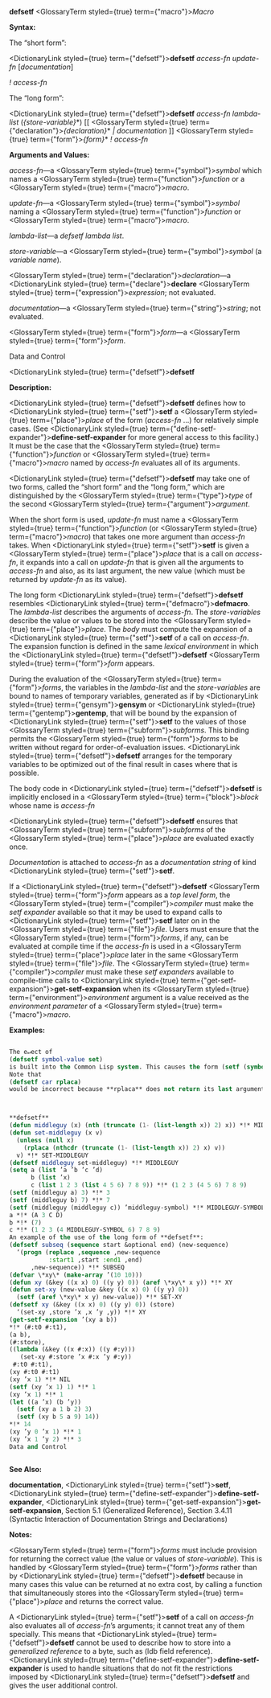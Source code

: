 **defsetf** <GlossaryTerm styled={true} term={"macro"}><i>Macro</i></GlossaryTerm> 



**Syntax:** 



The “short form”: 



<DictionaryLink styled={true} term={"defsetf"}><b>defsetf</b></DictionaryLink> *access-fn update-fn* [*documentation*] 



*! access-fn* 



The “long form”: 



<DictionaryLink styled={true} term={"defsetf"}><b>defsetf</b></DictionaryLink> *access-fn lambda-list* (*\{store-variable\}*\*) [[ <GlossaryTerm styled={true} term={"declaration"}><i>\{declaration\}</i></GlossaryTerm>\* *| documentation* ]] <GlossaryTerm styled={true} term={"form"}><i>\{form\}</i></GlossaryTerm>\* *! access-fn* 



**Arguments and Values:** 



*access-fn*—a <GlossaryTerm styled={true} term={"symbol"}><i>symbol</i></GlossaryTerm> which names a <GlossaryTerm styled={true} term={"function"}><i>function</i></GlossaryTerm> or a <GlossaryTerm styled={true} term={"macro"}><i>macro</i></GlossaryTerm>. 



*update-fn*—a <GlossaryTerm styled={true} term={"symbol"}><i>symbol</i></GlossaryTerm> naming a <GlossaryTerm styled={true} term={"function"}><i>function</i></GlossaryTerm> or <GlossaryTerm styled={true} term={"macro"}><i>macro</i></GlossaryTerm>. 



*lambda-list*—a *defsetf lambda list*. 



*store-variable*—a <GlossaryTerm styled={true} term={"symbol"}><i>symbol</i></GlossaryTerm> (a *variable name*). 



<GlossaryTerm styled={true} term={"declaration"}><i>declaration</i></GlossaryTerm>—a <DictionaryLink styled={true} term={"declare"}><b>declare</b></DictionaryLink> <GlossaryTerm styled={true} term={"expression"}><i>expression</i></GlossaryTerm>; not evaluated. 



*documentation*—a <GlossaryTerm styled={true} term={"string"}><i>string</i></GlossaryTerm>; not evaluated. 



<GlossaryTerm styled={true} term={"form"}><i>form</i></GlossaryTerm>—a <GlossaryTerm styled={true} term={"form"}><i>form</i></GlossaryTerm>. 



Data and Control 



 



 



<DictionaryLink styled={true} term={"defsetf"}><b>defsetf</b></DictionaryLink> 



**Description:** 



<DictionaryLink styled={true} term={"defsetf"}><b>defsetf</b></DictionaryLink> defines how to <DictionaryLink styled={true} term={"setf"}><b>setf</b></DictionaryLink> a <GlossaryTerm styled={true} term={"place"}><i>place</i></GlossaryTerm> of the form (*access-fn* ...) for relatively simple cases. (See <DictionaryLink styled={true} term={"define-setf-expander"}><b>define-setf-expander</b></DictionaryLink> for more general access to this facility.) It must be the case that the <GlossaryTerm styled={true} term={"function"}><i>function</i></GlossaryTerm> or <GlossaryTerm styled={true} term={"macro"}><i>macro</i></GlossaryTerm> named by *access-fn* evaluates all of its arguments. 



<DictionaryLink styled={true} term={"defsetf"}><b>defsetf</b></DictionaryLink> may take one of two forms, called the “short form” and the “long form,” which are distinguished by the <GlossaryTerm styled={true} term={"type"}><i>type</i></GlossaryTerm> of the second <GlossaryTerm styled={true} term={"argument"}><i>argument</i></GlossaryTerm>. 



When the short form is used, *update-fn* must name a <GlossaryTerm styled={true} term={"function"}><i>function</i></GlossaryTerm> (or <GlossaryTerm styled={true} term={"macro"}><i>macro</i></GlossaryTerm>) that takes one more argument than *access-fn* takes. When <DictionaryLink styled={true} term={"setf"}><b>setf</b></DictionaryLink> is given a <GlossaryTerm styled={true} term={"place"}><i>place</i></GlossaryTerm> that is a call on *access-fn*, it expands into a call on *update-fn* that is given all the arguments to *access-fn* and also, as its last argument, the new value (which must be returned by *update-fn* as its value). 



The long form <DictionaryLink styled={true} term={"defsetf"}><b>defsetf</b></DictionaryLink> resembles <DictionaryLink styled={true} term={"defmacro"}><b>defmacro</b></DictionaryLink>. The *lambda-list* describes the arguments of *access-fn*. The *store-variables* describe the value or values to be stored into the <GlossaryTerm styled={true} term={"place"}><i>place</i></GlossaryTerm>. The *body* must compute the expansion of a <DictionaryLink styled={true} term={"setf"}><b>setf</b></DictionaryLink> of a call on *access-fn*. The expansion function is defined in the same *lexical environment* in which the <DictionaryLink styled={true} term={"defsetf"}><b>defsetf</b></DictionaryLink> <GlossaryTerm styled={true} term={"form"}><i>form</i></GlossaryTerm> appears. 



During the evaluation of the <GlossaryTerm styled={true} term={"form"}><i>forms</i></GlossaryTerm>, the variables in the *lambda-list* and the *store-variables* are bound to names of temporary variables, generated as if by <DictionaryLink styled={true} term={"gensym"}><b>gensym</b></DictionaryLink> or <DictionaryLink styled={true} term={"gentemp"}><b>gentemp</b></DictionaryLink>, that will be bound by the expansion of <DictionaryLink styled={true} term={"setf"}><b>setf</b></DictionaryLink> to the values of those <GlossaryTerm styled={true} term={"subform"}><i>subforms</i></GlossaryTerm>. This binding permits the <GlossaryTerm styled={true} term={"form"}><i>forms</i></GlossaryTerm> to be written without regard for order-of-evaluation issues. <DictionaryLink styled={true} term={"defsetf"}><b>defsetf</b></DictionaryLink> arranges for the temporary variables to be optimized out of the final result in cases where that is possible. 



The body code in <DictionaryLink styled={true} term={"defsetf"}><b>defsetf</b></DictionaryLink> is implicitly enclosed in a <GlossaryTerm styled={true} term={"block"}><i>block</i></GlossaryTerm> whose name is *access-fn* 



<DictionaryLink styled={true} term={"defsetf"}><b>defsetf</b></DictionaryLink> ensures that <GlossaryTerm styled={true} term={"subform"}><i>subforms</i></GlossaryTerm> of the <GlossaryTerm styled={true} term={"place"}><i>place</i></GlossaryTerm> are evaluated exactly once. 



*Documentation* is attached to *access-fn* as a *documentation string* of kind <DictionaryLink styled={true} term={"setf"}><b>setf</b></DictionaryLink>. 



If a <DictionaryLink styled={true} term={"defsetf"}><b>defsetf</b></DictionaryLink> <GlossaryTerm styled={true} term={"form"}><i>form</i></GlossaryTerm> appears as a *top level form*, the <GlossaryTerm styled={true} term={"compiler"}><i>compiler</i></GlossaryTerm> must make the *setf expander* available so that it may be used to expand calls to <DictionaryLink styled={true} term={"setf"}><b>setf</b></DictionaryLink> later on in the <GlossaryTerm styled={true} term={"file"}><i>file</i></GlossaryTerm>. Users must ensure that the <GlossaryTerm styled={true} term={"form"}><i>forms</i></GlossaryTerm>, if any, can be evaluated at compile time if the *access-fn* is used in a <GlossaryTerm styled={true} term={"place"}><i>place</i></GlossaryTerm> later in the same <GlossaryTerm styled={true} term={"file"}><i>file</i></GlossaryTerm>. The <GlossaryTerm styled={true} term={"compiler"}><i>compiler</i></GlossaryTerm> must make these *setf expanders* available to compile-time calls to <DictionaryLink styled={true} term={"get-setf-expansion"}><b>get-setf-expansion</b></DictionaryLink> when its <GlossaryTerm styled={true} term={"environment"}><i>environment</i></GlossaryTerm> argument is a value received as the *environment parameter* of a <GlossaryTerm styled={true} term={"macro"}><i>macro</i></GlossaryTerm>. 



**Examples:**
```lisp

The e↵ect of 
(defsetf symbol-value set) 
is built into the Common Lisp system. This causes the form (setf (symbol-value foo) fu) to expand into (set foo fu). 
Note that 
(defsetf car rplaca) 
would be incorrect because **rplaca** does not return its last argument. 



**defsetf** 
(defun middleguy (x) (nth (truncate (1- (list-length x)) 2) x)) *!* MIDDLEGUY 
(defun set-middleguy (x v) 
  (unless (null x) 
    (rplaca (nthcdr (truncate (1- (list-length x)) 2) x) v)) 
  v) *!* SET-MIDDLEGUY 
(defsetf middleguy set-middleguy) *!* MIDDLEGUY 
(setq a (list ’a ’b ’c ’d) 
      b (list ’x) 
      c (list 1 2 3 (list 4 5 6) 7 8 9)) *!* (1 2 3 (4 5 6) 7 8 9) 
(setf (middleguy a) 3) *!* 3 
(setf (middleguy b) 7) *!* 7 
(setf (middleguy (middleguy c)) ’middleguy-symbol) *!* MIDDLEGUY-SYMBOL 
a *!* (A 3 C D) 
b *!* (7) 
c *!* (1 2 3 (4 MIDDLEGUY-SYMBOL 6) 7 8 9) 
An example of the use of the long form of **defsetf**: 
(defsetf subseq (sequence start &optional end) (new-sequence) 
  ‘(progn (replace ,sequence ,new-sequence 
		   :start1 ,start :end1 ,end) 
	  ,new-sequence)) *!* SUBSEQ 
(defvar \*xy\* (make-array ’(10 10))) 
(defun xy (&key ((x x) 0) ((y y) 0)) (aref \*xy\* x y)) *!* XY 
(defun set-xy (new-value &key ((x x) 0) ((y y) 0)) 
  (setf (aref \*xy\* x y) new-value)) *!* SET-XY 
(defsetf xy (&key ((x x) 0) ((y y) 0)) (store) 
  ‘(set-xy ,store ’x ,x ’y ,y)) *!* XY 
(get-setf-expansion ’(xy a b)) 
*!* (#:t0 #:t1), 
(a b), 
(#:store), 
((lambda (&key ((x #:x)) ((y #:y))) 
   (set-xy #:store ’x #:x ’y #:y)) 
 #:t0 #:t1), 
(xy #:t0 #:t1) 
(xy ’x 1) *!* NIL 
(setf (xy ’x 1) 1) *!* 1 
(xy ’x 1) *!* 1 
(let ((a ’x) (b ’y)) 
  (setf (xy a 1 b 2) 3) 
  (setf (xy b 5 a 9) 14)) 
*!* 14 
(xy ’y 0 ’x 1) *!* 1 
(xy ’x 1 ’y 2) *!* 3 
Data and Control 



```
**See Also:** 



**documentation**, <DictionaryLink styled={true} term={"setf"}><b>setf</b></DictionaryLink>, <DictionaryLink styled={true} term={"define-setf-expander"}><b>define-setf-expander</b></DictionaryLink>, <DictionaryLink styled={true} term={"get-setf-expansion"}><b>get-setf-expansion</b></DictionaryLink>, Section 5.1 (Generalized Reference), Section 3.4.11 (Syntactic Interaction of Documentation Strings and Declarations) 



**Notes:** 



<GlossaryTerm styled={true} term={"form"}><i>forms</i></GlossaryTerm> must include provision for returning the correct value (the value or values of *store-variable*). This is handled by <GlossaryTerm styled={true} term={"form"}><i>forms</i></GlossaryTerm> rather than by <DictionaryLink styled={true} term={"defsetf"}><b>defsetf</b></DictionaryLink> because in many cases this value can be returned at no extra cost, by calling a function that simultaneously stores into the <GlossaryTerm styled={true} term={"place"}><i>place</i></GlossaryTerm> and returns the correct value. 



A <DictionaryLink styled={true} term={"setf"}><b>setf</b></DictionaryLink> of a call on *access-fn* also evaluates all of *access-fn*’s arguments; it cannot treat any of them specially. This means that <DictionaryLink styled={true} term={"defsetf"}><b>defsetf</b></DictionaryLink> cannot be used to describe how to store into a *generalized reference* to a byte, such as (ldb field reference). <DictionaryLink styled={true} term={"define-setf-expander"}><b>define-setf-expander</b></DictionaryLink> is used to handle situations that do not fit the restrictions imposed by <DictionaryLink styled={true} term={"defsetf"}><b>defsetf</b></DictionaryLink> and gives the user additional control. 



